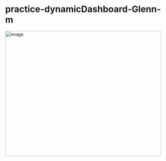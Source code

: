 # practice-dynamicDashboard-Glenn-m
<img width="500" height="400" alt="image" src="https://github.com/user-attachments/assets/cea7caaa-e0f7-4293-a0bd-ad9fb79b7492" />
